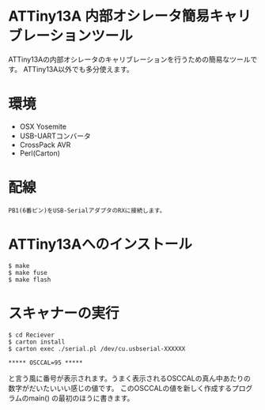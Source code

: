 # ATTiny13A 内部オシレータ簡易キャリブレーションツール

ATTiny13Aの内部オシレータのキャリブレーションを行うための簡易なツールです。
ATTiny13A以外でも多分使えます。

# 環境
* OSX Yosemite
* USB-UARTコンバータ
* CrossPack AVR
* Perl(Carton)	

# 配線
	PB1(6番ピン)をUSB-SerialアダプタのRXに接続します。

# ATTiny13Aへのインストール

	$ make
	$ make fuse
	$ make flash

# スキャナーの実行

	$ cd Reciever
	$ carton install
	$ carton exec ./serial.pl /dev/cu.usbserial-XXXXXX

	***** OSCCAL=95 *****

と言う風に番号が表示されます。うまく表示されるOSCCALの真ん中あたりの数字がだいたいいい感じの値です。
このOSCCALの値を新しく作成するプログラムのmain() の最初のほうに書きます。

